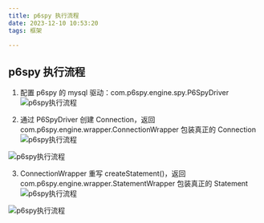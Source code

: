 ```yaml
---
title: p6spy 执行流程
date: 2023-12-10 10:53:20
tags: 框架

---
```

## p6spy 执行流程

1. 配置 p6spy 的 mysql 驱动：com.p6spy.engine.spy.P6SpyDriver
![p6spy执行流程](https://cdn.jsdelivr.net/gh/CheneyKwok/img-storage/blog/p6spy执行流程-1.png)

2. 通过 P6SpyDriver 创建 Connection，返回 com.p6spy.engine.wrapper.ConnectionWrapper 包装真正的 Connection 
![p6spy执行流程](https://cdn.jsdelivr.net/gh/CheneyKwok/img-storage/blog/p6spy执行流程-2.png)

![p6spy执行流程](https://cdn.jsdelivr.net/gh/CheneyKwok/img-storage/blog/p6spy执行流程-3.png)

3. ConnectionWrapper 重写 createStatement()，返回 com.p6spy.engine.wrapper.StatementWrapper 包装真正的 Statement
![p6spy执行流程](https://cdn.jsdelivr.net/gh/CheneyKwok/img-storage/blog/p6spy执行流程-4.png)

![p6spy执行流程](https://cdn.jsdelivr.net/gh/CheneyKwok/img-storage/blog/p6spy执行流程-5.png)
<!--stackedit_data:
eyJoaXN0b3J5IjpbLTExNDcwMzg1NjMsLTgyNjc1OTI1NSwtNT
g5ODMzOTM5LC0xMjUzMTczODU5LDE4ODc5MTM1ODYsNTk3NDgz
NDY0XX0=
-->